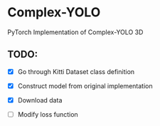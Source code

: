 # Complex-YOLO
PyTorch Implementation of Complex-YOLO 3D


## TODO:
 - [x] Go through Kitti Dataset class definition
 - [x] Construct model from original implementation
 - [x] Download data
 - [ ] Modify loss function



